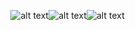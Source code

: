 

<!--- &nbsp;&nbsp;&nbsp;&nbsp;&nbsp;&nbsp;&nbsp;&nbsp;&nbsp;[![Top Langs](https://github-readme-stats.vercel.app/api/top-langs/?username=SarawinT&langs_count=6&layout=compact&theme=dark)](https://github.com/SarawinT) -->



&nbsp;&nbsp;&nbsp;&nbsp;&nbsp;&nbsp;&nbsp;&nbsp;&nbsp;![alt text](https://cdn.betterttv.net/emote/626c5ecc3c6f14b68846976b/3x)![alt text](https://cdn.betterttv.net/emote/626c5ecc3c6f14b68846976b/3x)![alt text](https://cdn.betterttv.net/emote/626c5ecc3c6f14b68846976b/3x)
